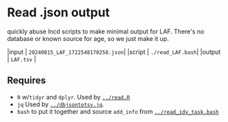# Read .json output
quickly abuse lncd scripts to make minimal output for LAF.
There's no database or known source for age, so we just make it up.

|input  | `20240815_LAF_1722548170258.json`|
|script | `./read_LAF.bash`|
|output | `LAF.tsv` |

## Requires
  * `R` w/`tidyr` and `dplyr`. Used by [`../read.R`](../read.R)
  * `jq` Used by [`../dbjsontotsv.jq`](../dbjsontotsv.jq).
  * `bash` to put it together and source `add_info` from [`../read_idv_task.bash`](../read_idv_task.bash)
